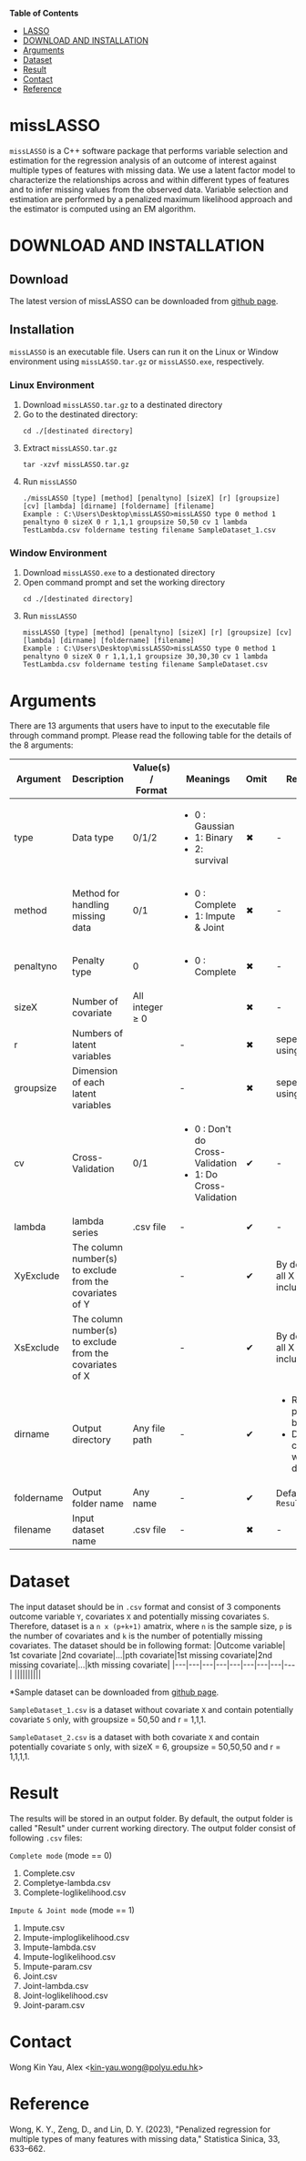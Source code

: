 **Table of Contents**

- [LASSO](#LASSO)
- [DOWNLOAD AND INSTALLATION](#download-and-installation)
- [Arguments](#Arguments)
- [Dataset](#Dataset)
- [Result](#Result)
- [Contact](#Contact)
- [Reference](#Reference)

# missLASSO 
`missLASSO` is a C++ software package that performs variable selection and estimation for the regression analysis of an outcome of interest against multiple types of features with missing data. We use a latent factor model to characterize the relationships across and within different types of features and to infer missing values from the observed data. Variable selection and estimation are performed by a penalized maximum likelihood approach and the estimator is computed using an EM algorithm.

# DOWNLOAD AND INSTALLATION
## Download
The latest version of missLASSO can be downloaded from [github page](https://github.com/alexwky/missLASSO).

## Installation
`missLASSO` is an executable file. Users can run it on the Linux or Window environment using `missLASSO.tar.gz` or `missLASSO.exe`, respectively.
### Linux Environment
1. Download `missLASSO.tar.gz` to a destinated directory
2. Go to the destinated directory:
    ```
    cd ./[destinated directory]
    ```
3. Extract `missLASSO.tar.gz`
    ```
    tar -xzvf missLASSO.tar.gz
    ```
4. Run `missLASSO` 
    ```
    ./missLASSO [type] [method] [penaltyno] [sizeX] [r] [groupsize] [cv] [lambda] [dirname] [foldername] [filename]
    Example : C:\Users\Desktop\missLASSO>missLASSO type 0 method 1 penaltyno 0 sizeX 0 r 1,1,1 groupsize 50,50 cv 1 lambda TestLambda.csv foldername testing filename SampleDataset_1.csv 
    ```
### Window Environment
1. Download `missLASSO.exe` to a destionated directory
2. Open command prompt and set the working directory
    ```
    cd ./[destinated directory]
    ```
3. Run `missLASSO`
    ```
    missLASSO [type] [method] [penaltyno] [sizeX] [r] [groupsize] [cv] [lambda] [dirname] [foldername] [filename]
    Example : C:\Users\Desktop\missLASSO>missLASSO type 0 method 1 penaltyno 0 sizeX 0 r 1,1,1,1 groupsize 30,30,30 cv 1 lambda TestLambda.csv foldername testing filename SampleDataset.csv 
    ```

# Arguments

There are 13 arguments that users have to input to the executable file through command prompt. Please read the following table for the details of the 8 arguments:

| Argument | Description | Value(s) / Format | Meanings | Omit | Remark |
| --------- | --- | ---- | ---- | --- | ---- |
| type  | Data type | 0/1/2  |<ul><li>0 : Gaussian</li><li>1: Binary</li><li>2: survival</li></ul>  | ✖  | -  |
| method | Method for handling missing data | 0/1  |<ul><li>0 : Complete</li><li>1: Impute & Joint</li></ul>  | ✖  | -  |
| penaltyno | Penalty type| 0  | <ul><li>0 : Complete</li></ul>  | ✖  | -  |
| sizeX  | Number of covariate | All integer ≥ 0  || ✖  | - |
| r  | Numbers of latent variables |   | -  | ✖  | seperate using ","  |
| groupsize  |Dimension of each latent variables  | | - | ✖  | seperate using ","  |
| cv  |Cross-Validation|0/1 |<ul><li>0 : Don't do Cross-Validation </li><li>1: Do Cross-Validation</li> | ✔  | -  |
| lambda  |lambda series | .csv file | - | ✔ | -  |
| XyExclude  |The column number(s) to exclude from the covariates of Y |  | - | ✔ | By default, all X are included |
| XsExclude  |The column number(s) to exclude from the covariates of X  |  | - | ✔ | By default, all X are included |
| dirname  | Output directory | Any file path | -  | ✔  | <ul><li>Relative path can be used</li><li>Default : current working directory</li></ul>  |
| foldername  | Output folder name | Any name | -  | ✔  | Default `Result`  |
| filename  | Input dataset name | .csv file | -  | ✖  | - |


# Dataset

The input dataset should be in `.csv` format and consist of 3 components outcome variable `Y`, covariates `X` and potentially missing covariates `S`. Therefore, dataset is a `n x (p+k+1)` amatrix, where `n` is the sample size, `p` is the number of covariates and `k` is the number of potentially missing covariates. The dataset should be in following format:
|Outcome variable| 1st covariate |2nd covariate|...|pth covariate|1st missing covariate|2nd missing covariate|...|kth missing covariate|
|---|---|---|---|---|---|---|---|---|
||||||||||

*Sample dataset can be downloaded from [github page](https://github.com/alexwky/LASSO).

`SampleDataset_1.csv` is a dataset without covariate `X` and contain potentially covariate `S` only, with groupsize = 50,50 and r = 1,1,1.

`SampleDataset_2.csv` is a dataset with both covariate `X` and contain potentially covariate `S` only, with sizeX = 6,  groupsize = 50,50,50 and r = 1,1,1,1.

# Result

The results will be stored in an output folder. By default, the output folder is called "Result" under current working directory. The output folder consist of following `.csv` files:

`Complete mode` (mode == 0)
 1. Complete.csv
 2. Completye-lambda.csv
 3. Complete-loglikelihood.csv
 
`Impute & Joint mode` (mode == 1)
 1. Impute.csv
 2. Impute-imploglikelihood.csv
 3. Impute-lambda.csv
 4. Impute-loglikelihood.csv
 5. Impute-param.csv
 6. Joint.csv
 7. Joint-lambda.csv
 8. Joint-loglikelihood.csv
 9. Joint-param.csv

# Contact

Wong Kin Yau, Alex <<kin-yau.wong@polyu.edu.hk>>

# Reference #

Wong, K. Y., Zeng, D., and Lin, D. Y. (2023), "Penalized regression for multiple types of many features with missing data," Statistica Sinica, 33, 633–662.


